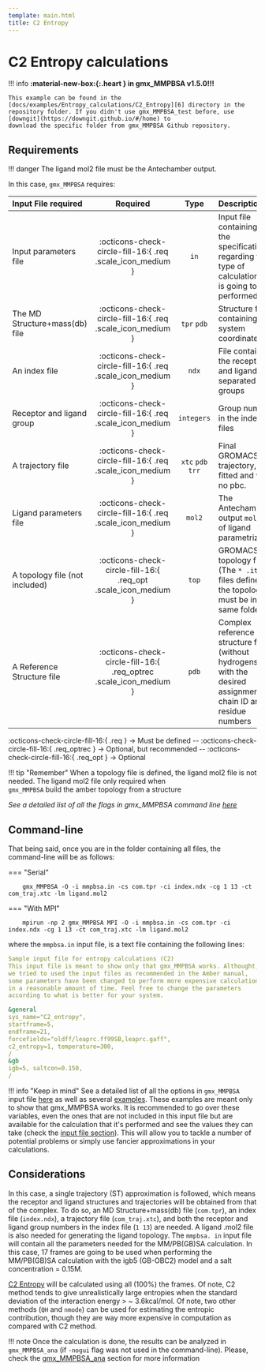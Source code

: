 ```yaml
---
template: main.html
title: C2 Entropy
---
```


# C2 Entropy calculations

!!! info
    **:material-new-box:{:.heart } in gmx_MMPBSA v1.5.0!!!**

    This example can be found in the [docs/examples/Entropy_calculations/C2_Entropy][6] directory in the 
    repository folder. If you didn't use gmx_MMPBSA_test before, use [downgit](https://downgit.github.io/#/home) to 
    download the specific folder from gmx_MMPBSA Github repository.



## Requirements
!!! danger
    The ligand mol2 file must be the Antechamber output.

In this case, `gmx_MMPBSA` requires:

| Input File required            | Required |           Type             | Description |
|:-------------------------------|:--------:|:--------------------------:|:-------------------------------------------------------------------------------------------------------------|
| Input parameters file          | :octicons-check-circle-fill-16:{ .req .scale_icon_medium } |           `in`          | Input file containing all the specifications regarding the type of calculation that is going to be performed |
| The MD Structure+mass(db) file | :octicons-check-circle-fill-16:{ .req .scale_icon_medium } |    `tpr` `pdb`    | Structure file containing the system coordinates |
| An index file                  | :octicons-check-circle-fill-16:{ .req .scale_icon_medium } |          `ndx`    | File containing the receptor and ligand in separated groups |
| Receptor and ligand group      | :octicons-check-circle-fill-16:{ .req .scale_icon_medium } |        `integers`       | Group numbers in the index files |
| A trajectory file              | :octicons-check-circle-fill-16:{ .req .scale_icon_medium } | `xtc` `pdb` `trr` | Final GROMACS MD trajectory, fitted and with no pbc. |
| Ligand parameters file         | :octicons-check-circle-fill-16:{ .req .scale_icon_medium } |          `mol2`         | The Antechamber output  `mol2` file of ligand parametrization|
| A topology file (not included) | :octicons-check-circle-fill-16:{ .req_opt .scale_icon_medium }    |           `top`         | GROMACS topology file (The `* .itp` files defined in the topology must be in the same folder |
| A Reference Structure file     | :octicons-check-circle-fill-16:{ .req_optrec .scale_icon_medium } |           `pdb`         | Complex reference structure file (without hydrogens) with the desired assignment of chain ID and residue numbers |
              
:octicons-check-circle-fill-16:{ .req } -> Must be defined -- :octicons-check-circle-fill-16:{ .req_optrec } -> 
Optional, but recommended -- :octicons-check-circle-fill-16:{ .req_opt } -> Optional

!!! tip "Remember"
    When a topology file is defined, the ligand mol2 file is not needed. The ligand mol2 file only required when  
    `gmx_MMPBSA` build the amber topology from a structure

_See a detailed list of all the flags in gmx_MMPBSA command line [here][1]_

## Command-line
That being said, once you are in the folder containing all files, the command-line will be as follows:

=== "Serial"

        gmx_MMPBSA -O -i mmpbsa.in -cs com.tpr -ci index.ndx -cg 1 13 -ct com_traj.xtc -lm ligand.mol2

=== "With MPI"

        mpirun -np 2 gmx_MMPBSA MPI -O -i mmpbsa.in -cs com.tpr -ci index.ndx -cg 1 13 -ct com_traj.xtc -lm ligand.mol2

where the `mmpbsa.in` input file, is a text file containing the following lines:

``` yaml linenums="1" title="Sample input file for entropy calculations (C2)"
Sample input file for entropy calculations (C2)
This input file is meant to show only that gmx_MMPBSA works. Althought,
we tried to used the input files as recommended in the Amber manual,
some parameters have been changed to perform more expensive calculations
in a reasonable amount of time. Feel free to change the parameters 
according to what is better for your system.

&general
sys_name="C2_entropy",
startframe=5, 
endframe=21, 
forcefields="oldff/leaprc.ff99SB,leaprc.gaff",
c2_entropy=1, temperature=300,
/
&gb
igb=5, saltcon=0.150,
/
```

!!! info "Keep in mind"
    See a detailed list of all the options in `gmx_MMPBSA` input file [here][2] as well as several [examples][3]. 
    These examples are meant only to show that gmx_MMPBSA works. It is recommended to go over these variables, even 
    the ones that are not included in this input file but are available for the calculation that it's performed and
    see the values they can take (check the [input file section](../../../input_file.md)). This will allow you to 
    tackle a number of potential problems or simply use fancier approximations in your calculations.

## Considerations
In this case, a single trajectory (ST) approximation is followed, which means the receptor and ligand structures and 
trajectories will be obtained from that of the complex. To do so, an MD Structure+mass(db) file (`com.tpr`), an 
index file (`index.ndx`), a trajectory file (`com_traj.xtc`), and both the receptor and ligand group numbers in the 
index file (`1 13`) are needed. A ligand .mol2 file is also needed for generating the ligand topology. The `mmpbsa.
in` input file will contain all the parameters needed for the MM/PB(GB)SA calculation. In this case, 17 frames 
are going to be used when performing the MM/PB(GB)SA calculation with the igb5 (GB-OBC2) model and a 
salt concentration = 0.15M.

[C2 Entropy][4] will be calculated using all (100%) the frames. Of note, C2 method tends to give 
unrealistically large entropies when the standard deviation of the interaction energy > ~ 3.6kcal/mol. Of note, two other 
methods (`QH` and `nmode`) can be used for estimating the entropic contribution, though they are way more expensive in 
computation as compared with C2 method.

!!! note
    Once the calculation is done, the results can be analyzed in `gmx_MMPBSA_ana` (if `-nogui` flag was not used in the command-line). 
    Please, check the [gmx_MMPBSA_ana][5] section for more information
  
  [1]: ../../../gmx_MMPBSA_command-line.md#gmx_mmpbsa-command-line
  [2]: ../../../input_file.md#the-input-file
  [3]: ../../../input_file.md#sample-input-files
  [4]: https://pubs.acs.org/doi/full/10.1021/acs.jctc.8b00418
  [5]: ../../../analyzer.md#gmx_mmpbsa_ana-the-analyzer-tool
  [6]: https://github.com/Valdes-Tresanco-MS/gmx_MMPBSA/tree/master/docs/examples/Entropy_calculations/C2_Entropy
  [7]: ../../gmx_MMPBSA_test.md#gmx_mmpbsa_test-command-line
